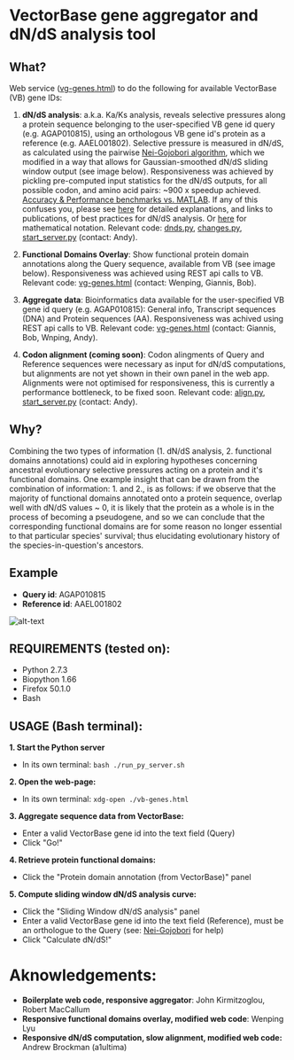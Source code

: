 # VectorBase gene aggregator and dN/dS analysis tool

## What?

Web service ([vg-genes.html][9]) to do the following for available VectorBase (VB) gene IDs:

 1. **dN/dS analysis**: a.k.a. Ka/Ks analysis, reveals selective pressures along a protein sequence belonging to the user-specified VB gene id query (e.g. AGAP010815), using an orthologous VB gene id's protein as a reference (e.g. AAEL001802). Selective pressure is measured in dN/dS, as calculated using the pairwise [Nei-Gojobori algorithm][1], which we modified in a way that allows for Gaussian-smoothed dN/dS sliding window output (see image below). Responsiveness was achieved by pickling pre-computed input statistics for the dN/dS outputs, for all possible codon, and amino acid pairs: ~900 x speedup achieved. [Accuracy & Performance benchmarks vs. MATLAB][2]. If any of this confuses you, please see [here][3] for detailed explanations, and links to publications, of best practices for dN/dS analysis. Or [here][4] for mathematical notation. Relevant code: [dnds.py][7], [changes.py][8], [start_server.py][6] (contact: Andy). 
 
 2. **Functional Domains Overlay**: Show functional protein domain annotations along the Query sequence, available from VB (see image below). Responsiveness was achieved using REST api calls to VB. Relevant code: [vg-genes.html][9] (contact: Wenping, Giannis, Bob).
 
 3. **Aggregate data**: Bioinformatics data available for the user-specified VB gene id query (e.g. AGAP010815): General info, Transcript sequences (DNA) and Protein sequences (AA). Responsiveness was achived using REST api calls to VB. Relevant code: [vg-genes.html][9] (contact: Giannis, Bob, Wnping, Andy).

 4. **Codon alignment (coming soon)**: Codon alingments of Query and Reference sequences were necessary as input for dN/dS computations, but alignments are not yet shown in their own panel in the web app. Alignments were not optimised for responsiveness, this is currently a performance bottleneck, to be fixed soon. Relevant code: [align.py][5], [start_server.py][6] (contact: Andy).

## Why?

Combining the two types of information (1. dN/dS analysis, 2. functional domains annotations) could aid in exploring hypotheses concerning ancestral evolutionary selective pressures acting on a protein and it's functional domains. One example insight that can be drawn from the combination of information: 1. and 2., is as follows: if we observe that the majority of functional domains annotated onto a protein sequence, overlap well with dN/dS values ~ 0, it is likely that the protein as a whole is in the process of becoming a pseudogene, and so we can conclude that the corresponding functional domains are for some reason no longer essential to that particular species' survival; thus elucidating evolutionary history of the species-in-question's ancestors.

## Example

- **Query id**: AGAP010815 
- **Reference id**: AAEL001802

![alt-text](https://github.com/a1ultima/hpcleap_dnds/blob/master/py/data/webapp_demo_dnds-and-domains.PNG "demo of dnds and domain panels")

## REQUIREMENTS (tested on):
 - Python 2.7.3
 - Biopython 1.66
 - Firefox 50.1.0
 - Bash
 
## USAGE (Bash terminal):

**1. Start the Python server** 
 - In its own terminal: `bash ./run_py_server.sh`

**2. Open the web-page:**
 - In its own terminal: `xdg-open ./vb-genes.html`

**3. Aggregate sequence data from VectorBase:**
 - Enter a valid VectorBase gene id into the text field (Query)
 - Click "Go!"
 
**4. Retrieve protein functional domains:**
 - Click the "Protein domain annotation (from VectorBase)" panel
 
**5. Compute sliding window dN/dS analysis curve:**
 - Click the "Sliding Window dN/dS analysis" panel
 - Enter a valid VectorBase gene id into the text field (Reference), must be an orthologue to the Query (see: [Nei-Gojobori][1] for help)
 - Click "Calculate dN/dS!"

[1]: https://www.ncbi.nlm.nih.gov/pubmed/3444411
[2]: https://github.com/a1ultima/hpcleap_dnds/blob/master/py/data/benchmarks.md
[3]: https://www.biostars.org/p/5817/
[4]: http://www.megasoftware.net/mega4/WebHelp/part_iv___evolutionary_analysis/computing_evolutionary_distances/distance_models/synonymouse_and_nonsynonymous_substitution_models/hc_nei_gojobori_method.htm
[5]: https://github.com/a1ultima/hpcleap_dnds/blob/master/py/scripts/align.py
[6]: https://github.com/a1ultima/hpcleap_dnds/blob/master/py/scripts/start_server.py
[7]: https://github.com/a1ultima/hpcleap_dnds/blob/master/py/scripts/dnds.py
[8]: https://github.com/a1ultima/hpcleap_dnds/blob/master/py/scripts/changes.py
[9]: https://github.com/a1ultima/hpcleap_dnds/blob/master/vb-genes.html

# Aknowledgements:
 - **Boilerplate web code, responsive aggregator**: John Kirmitzoglou, Robert MacCallum
 - **Responsive functional domains overlay, modified web code**: Wenping Lyu
 - **Responsive dN/dS computation, slow alignment, modified web code:** Andrew Brockman (a1ultima)
 
